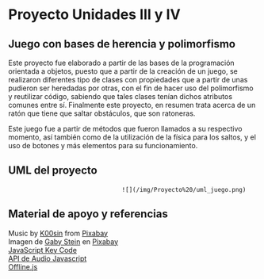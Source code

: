 # Proyecto Unidades III y IV

## Juego con bases de herencia y polimorfismo

Este proyecto fue elaborado a partir de las bases de la programación orientada a objetos, puesto que a partir de la creación de un juego, se realizaron diferentes tipo de clases con propiedades que a partir de unas pudieron ser heredadas por otras, con el fin de hacer uso del polimorfismo y reutilizar código, sabiendo que tales clases tenían dichos atributos comunes entre sí. Finalmente este proyecto, en resumen trata acerca de un ratón que tiene que saltar obstáculos, que son ratoneras. 

Este juego fue a partir de métodos que fueron llamados a su respectivo momento, así también como de la utilización de la física para los saltos, y el uso de botones y más elementos para su funcionamiento.

## UML del proyecto

                                    ![](/img/Proyecto%20/uml_juego.png)

## Material de apoyo y referencias

Music by <a href="https://pixabay.com/es/users/k00sin-8059346/?utm_source=link-attribution&utm_medium=referral&utm_campaign=music&utm_content=142242">K00sin</a> from <a href="https://pixabay.com/music//?utm_source=link-attribution&utm_medium=referral&utm_campaign=music&utm_content=142242">Pixabay</a>  
Imagen de <a href="https://pixabay.com/es/users/steinchen-21981/?utm_source=link-attribution&utm_medium=referral&utm_campaign=image&utm_content=96184">Gaby Stein</a> en <a href="https://pixabay.com/es//?utm_source=link-attribution&utm_medium=referral&utm_campaign=image&utm_content=96184">Pixabay</a>  
[JavaScript Key Code](https://www.toptal.com/developers/keycode)  
[API de Audio Javascript](https://lenguajejs.com/javascript/multimedia/api-multimedia-nativa/)  
[Offline.js](https://source.chromium.org/chromium/chromium/src/+/main:components/neterror/resources/sounds/)  
